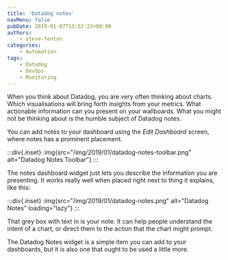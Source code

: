 ```yaml
---
title: 'Datadog notes'
navMenu: false
pubDate: 2019-01-07T13:52:23+00:00
authors:
    - steve-fenton
categories:
    - Automation
tags:
    - Datadog
    - DevOps
    - Monitoring
---
```


When you think about Datadog, you are very often thinking about charts. Which visualisations will bring forth insights from your metrics. What actionable information can you present on your wallboards. What you might not be thinking about is the humble subject of Datadog notes.

You can add notes to your dashboard using the *Edit Dashboard* screen, where notes has a prominent placement.

:::div{.inset}
:img{src="/img/2019/01/datadog-notes-toolbar.png" alt="Datadog Notes Toolbar"}
:::

The notes dashboard widget just lets you describe the information you are presenting. It works really well when placed right next to thing it explains, like this:

:::div{.inset}
:img{src="/img/2019/01/datadog-notes.png" alt="Datadog Notes" loading="lazy"}
:::

That grey box with text in is your note. It can help people understand the intent of a chart, or direct them to the action that the chart might prompt.

The Datadog Notes widget is a simple item you can add to your dashboards, but it is also one that ought to be used a little more.